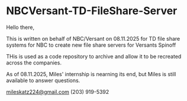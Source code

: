 # NBCVersant-TD-FileShare-Server
Hello there,

This is written on behalf of NBC/Versant on 08.11.2025 for TD file share systems for NBC to create new file share servers for Versants Spinoff

THis is used as a code repository to archive and allow it to be recreated across the companies.

As of 08.11.2025, Miles' internship is nearning its end, but Miles is still available to answer questions.

mileskatz224@gmail.com
(203) 919-5392
